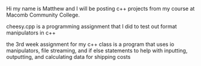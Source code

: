 Hi my name is Matthew and I will be posting c++ projects from my course at Macomb Community College.

cheesy.cpp is a programming assignment that I did to test out format manipulators in c++

the 3rd week assignment for my c++ class is a program that uses io manipulators, file streaming, and if else statements to help with inputting, outputting, and calculating data for shipping costs
